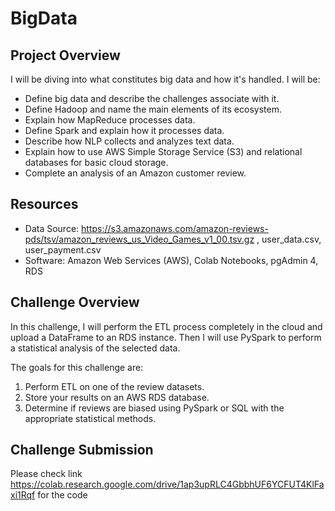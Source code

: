 # BigData

## Project Overview
I will be diving into what constitutes big data and how it's handled. I will be:
  - Define big data and describe the challenges associate with it.
  - Define Hadoop and name the main elements of its ecosystem.
  - Explain how MapReduce processes data.
  - Define Spark and explain how it processes data.
  - Describe how NLP collects and analyzes text data.
  - Explain how to use AWS Simple Storage Service (S3) and relational databases for basic cloud storage.
  - Complete an analysis of an Amazon customer review.

## Resources
- Data Source: https://s3.amazonaws.com/amazon-reviews-pds/tsv/amazon_reviews_us_Video_Games_v1_00.tsv.gz , user_data.csv, user_payment.csv
- Software: Amazon Web Services (AWS), Colab Notebooks, pgAdmin 4, RDS

## Challenge Overview
In this challenge, I will perform the ETL process completely in the cloud and upload a DataFrame to an RDS instance. Then I will use PySpark to perform a statistical analysis of the selected data.

The goals for this challenge are:
  1. Perform ETL on one of the review datasets.
  2. Store your results on an AWS RDS database.
  3. Determine if reviews are biased using PySpark or SQL with the appropriate statistical methods.


## Challenge Submission
Please check link https://colab.research.google.com/drive/1ap3upRLC4GbbhUF6YCFUT4KlFaxi1Rqf for the code

